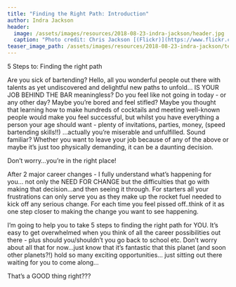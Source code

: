 ```yaml
---
title: "Finding the Right Path: Introduction"
author: Indra Jackson
header:
  image: /assets/images/resources/2018-08-23-indra-jackson/header.jpg
  caption: "Photo credit: Chris Jackson [(Flickr)](https://www.flickr.com/photos/chaz_pics)"
teaser_image_path: /assets/images/resources/2018-08-23-indra-jackson/teaser.jpg
---
```


5 Steps to:
Finding the right path

Are you sick of bartending?
Hello, all you wonderful people out there with talents as yet undiscovered and delightful new paths to unfold…
IS YOUR JOB BEHIND THE BAR meaningless? Do you feel like not going in today - or any other day?
Maybe you’re bored and feel stifled? Maybe you thought that learning how to make hundreds of cocktails and meeting well-known people would make you feel successful, but whilst you have everything a person your age should want - plenty of invitations, parties, money, (speed bartending skills!!) …actually you’re miserable and unfulfilled. Sound familiar?
Whether you want to leave your job because of any of the above or maybe it’s just too physically demanding, it can be a daunting decision.

Don’t worry…you’re in the right place!

After 2 major career changes - I fully understand what’s happening for you… not only the NEED FOR CHANGE but the difficulties that go with making that decision…and then seeing it through. For starters all your frustrations can only serve you as they make up the rocket fuel needed to kick off any serious change. For each time you feel pissed off..think of it as one step closer to making the change you want to see happening.

I’m going to help you to take 5 steps to finding the right path for YOU. It’s easy to get overwhelmed when you think of all the career possibilities out there - plus should you/shouldn’t you go back to school etc.
Don’t worry about all that for now…just know that it’s fantastic that this planet (and soon other planets?!) hold so many exciting opportunities… just sitting out there waiting for you to come along…

That’s a GOOD thing right???
